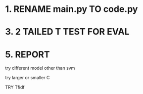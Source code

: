 # 1. RENAME main.py TO code.py
# 3. 2 TAILED T TEST FOR EVAL
# 5. REPORT

try different model other than svm

try larger or smaller C

TRY Tfidf
